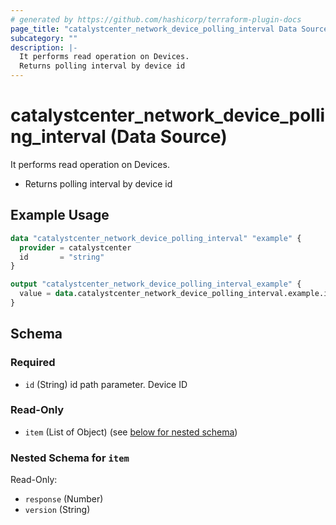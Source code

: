 ```yaml
---
# generated by https://github.com/hashicorp/terraform-plugin-docs
page_title: "catalystcenter_network_device_polling_interval Data Source - terraform-provider-catalystcenter"
subcategory: ""
description: |-
  It performs read operation on Devices.
  Returns polling interval by device id
---
```


# catalystcenter_network_device_polling_interval (Data Source)

It performs read operation on Devices.

- Returns polling interval by device id

## Example Usage

```terraform
data "catalystcenter_network_device_polling_interval" "example" {
  provider = catalystcenter
  id       = "string"
}

output "catalystcenter_network_device_polling_interval_example" {
  value = data.catalystcenter_network_device_polling_interval.example.item
}
```

<!-- schema generated by tfplugindocs -->
## Schema

### Required

- `id` (String) id path parameter. Device ID

### Read-Only

- `item` (List of Object) (see [below for nested schema](#nestedatt--item))

<a id="nestedatt--item"></a>
### Nested Schema for `item`

Read-Only:

- `response` (Number)
- `version` (String)
